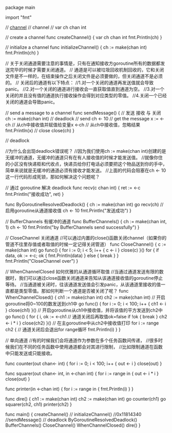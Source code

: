 package main

import "fmt"

// [channel](https://www.topgoer.com/并发编程/channel.html)
// channel
// var ch chan int

// create a channel
func createChannel() {
	var ch chan int
	fmt.Println(ch)
}

// initialize a channel
func initializeChannel() {
	ch := make(chan int)
	fmt.Println(ch)
}

// 关于关闭通道需要注意的事情是，只有在通知接收方goroutine所有的数据都发送完毕的时候才需要关闭通道。
// 通道是可以被垃圾回收机制回收的，它和关闭文件是不一样的，在结束操作之后关闭文件是必须要做的，但关闭通道不是必须的。
// 关闭后的通道有以下特点：
//1.对一个关闭的通道再发送值就会导致panic。
//2.对一个关闭的通道进行接收会一直获取值直到通道为空。
//3.对一个关闭的并且没有值的通道执行接收操作会得到对应类型的零值。
//4.关闭一个已经关闭的通道会导致panic。

// send a message to a channel
func sendMessage() {
	// 发送 接收 与 关闭
	ch := make(chan int) // deadlock
	// send
	ch <- 10
	// get the message
	x := <-ch // 从ch中接收值并赋值给变量x
	<-ch      // 从ch中接收值，忽略结果
	fmt.Println(x)
	// close
	close(ch)
}

// deadlock

//为什么会出现deadlock错误呢？
//因为我们使用ch := make(chan int)创建的是无缓冲的通道，无缓冲的通道只有在有人接收值的时候才能发送值。
//就像你住的小区没有快递柜和代收点，快递员给你打电话必须要把这个物品送到你的手中，简单来说就是无缓冲的通道必须有接收才能发送。
//上面的代码会阻塞在ch <- 10这一行代码形成死锁，那如何解决这个问题呢？

// 通过 goroutine 解决 deadlock
func recv(c chan int) {
	ret := <-c
	fmt.Println("接收成功", ret)
}

func ByGoroutineResolvedDeadlock() {
	ch := make(chan int)
	go recv(ch) // 启用goroutine从通道接收值
	ch <- 10
	fmt.Println("发送成功")
}

// BufferChannels 有缓冲的通道
func BufferChannels() {
	ch := make(chan int, 1)
	ch <- 10
	fmt.Println("by BufferChannels send successfully")
}

// CloseChannel 关闭通道
//可以通过内置的close()函数关闭channel（如果你的管道不往里存值或者取值的时候一定记得关闭管道）
func CloseChannel() {
	c := make(chan int)
	go func() {
		for i := 0; i < 5; i++ {
			c <- i
		}
		close(c)
	}()
	for {
		if data, ok := <-c; ok {
			fmt.Println(data)
		} else {
			break
		}
	}
	fmt.Println("CloseChannel over")
}

// WhenChannelClosed 如何优雅的从通道循环取值
//当通过通道发送有限的数据时，我们可以通过close函数关闭通道来告知从该通道接收值的goroutine停止等待。
//当通道被关闭时，往该通道发送值会引发panic，从该通道里接收的值一直都是类型零值。那如何判断一个通道是否被关闭了呢？
func WhenChannelClosed() {
	ch1 := make(chan int)
	ch2 := make(chan int)
	// 开启goroutine将0~100的数发送到ch1中
	go func() {
		for i := 0; i < 100; i++ {
			ch1 <- i
		}
		close(ch1)
	}()
	// 开启goroutine从ch1中接收值，并将该值的平方发送到ch2中
	go func() {
		for {
			i, ok := <-ch1 // 通道关闭后再取值ok=false
			if !ok {
				break
			}
			ch2 <- i * i
		}
		close(ch2)
	}()
	// 在主goroutine中从ch2中接收值打印
	for i := range ch2 { // 通道关闭后会退出for range循环
		fmt.Println(i)
	}
}

// 单向通道
//有的时候我们会将通道作为参数在多个任务函数间传递，
//很多时候我们在不同的任务函数中使用通道都会对其进行限制，
//比如限制通道在函数中只能发送或只能接收。

func counter(out chan<- int) {
	for i := 0; i < 100; i++ {
		out <- i
	}
	close(out)
}

func squarer(out chan<- int, in <-chan int) {
	for i := range in {
		out <- i * i
	}
	close(out)
}

func printer(in <-chan int) {
	for i := range in {
		fmt.Println(i)
	}
}

func dire() {
	ch1 := make(chan int)
	ch2 := make(chan int)
	go counter(ch1)
	go squarer(ch2, ch1)
	printer(ch2)
}

func main() {
	createChannel()     //<nil>
	initializeChannel() //0x11814340
	//sendMessage()       // deadlock
	ByGoroutineResolvedDeadlock()
	BufferChannels()
	CloseChannel()
	WhenChannelClosed()
	dire()
}
